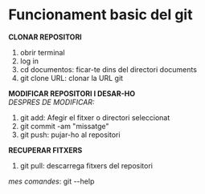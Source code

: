 # Funcionament basic del git

__CLONAR REPOSITORI__    
1. obrir terminal  
2. log in  
3. cd documentos: ficar-te dins del directori documents  
4. git clone URL: clonar la URL git  

__MODIFICAR REPOSITORI I DESAR-HO__  
_DESPRES DE MODIFICAR:_  

1. git add: Afegir el fitxer o directori seleccionat
2. git commit -am "missatge"
3. git push: pujar-ho al repositori

__RECUPERAR FITXERS__

1. git pull: descarrega fitxers del repositori

_mes comandes_:
git --help

